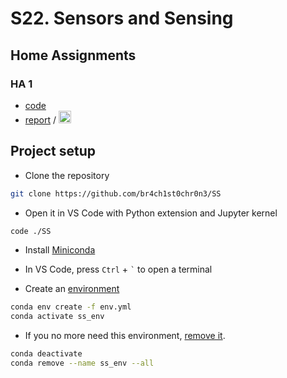 # S22. Sensors and Sensing

## Home Assignments

### HA 1
* [code](./HA1/HA1.ipynb)
* [report](./HA1/HA1.pdf) / <a href="https://www.mathcha.io/editor/kx1P4c9liqOH2xHD2wmxjFLnPqEyuv6XJzOUVdEoxP"><img src="https://cdn.mathcha.io/resources/logo.png" width="20" title="hover text"></a>

## Project setup
* Clone the repository
```sh
git clone https://github.com/br4ch1st0chr0n3/SS
```

* Open it in VS Code with Python extension and Jupyter kernel
```sh
code ./SS
```

* Install [Miniconda](https://conda.io/en/latest/miniconda.html)

* In VS Code, press `Ctrl` + `` ` `` to open a terminal

* Create an [environment](https://docs.conda.io/projects/conda/en/latest/user-guide/tasks/manage-environments.html#creating-an-environment-from-an-environment-yml-file)
```sh
conda env create -f env.yml
conda activate ss_env
```

* If you no more need this environment, [remove it](https://docs.conda.io/projects/conda/en/latest/user-guide/tasks/manage-environments.html#removing-an-environment).
```sh
conda deactivate
conda remove --name ss_env --all
```